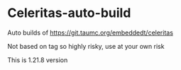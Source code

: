 # Celeritas-auto-build 

Auto builds of https://git.taumc.org/embeddedt/celeritas

Not based on tag so highly risky, use at your own risk

This is 1.21.8 version

